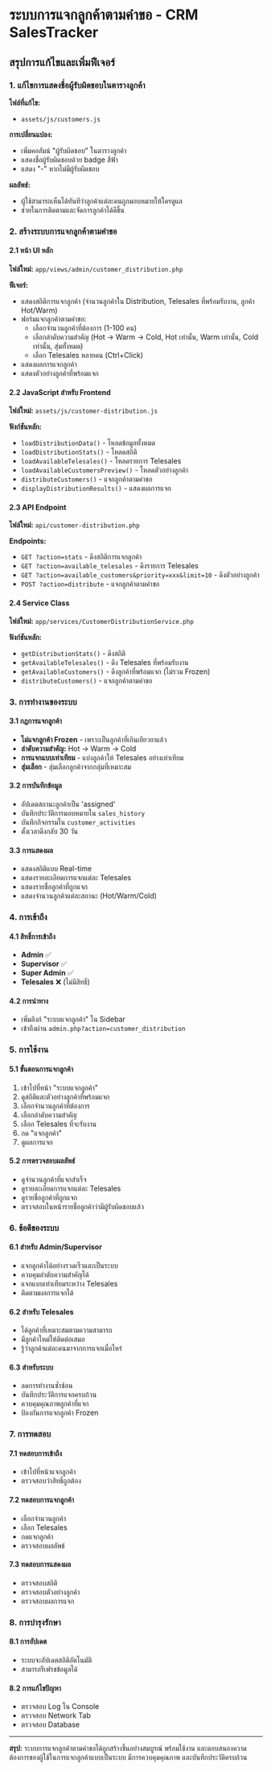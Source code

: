 # ระบบการแจกลูกค้าตามคำขอ - CRM SalesTracker

## สรุปการแก้ไขและเพิ่มฟีเจอร์

### 1. แก้ไขการแสดงชื่อผู้รับผิดชอบในตารางลูกค้า

**ไฟล์ที่แก้ไข:**
- `assets/js/customers.js`

**การเปลี่ยนแปลง:**
- เพิ่มคอลัมน์ "ผู้รับผิดชอบ" ในตารางลูกค้า
- แสดงชื่อผู้รับผิดชอบด้วย badge สีฟ้า
- แสดง "-" หากไม่มีผู้รับผิดชอบ

**ผลลัพธ์:**
- ผู้ใช้สามารถเห็นได้ทันทีว่าลูกค้าแต่ละคนถูกมอบหมายให้ใครดูแล
- ช่วยในการติดตามและจัดการลูกค้าได้ดีขึ้น

### 2. สร้างระบบการแจกลูกค้าตามคำขอ

#### 2.1 หน้า UI หลัก
**ไฟล์ใหม่:** `app/views/admin/customer_distribution.php`

**ฟีเจอร์:**
- แสดงสถิติการแจกลูกค้า (จำนวนลูกค้าใน Distribution, Telesales ที่พร้อมรับงาน, ลูกค้า Hot/Warm)
- ฟอร์มแจกลูกค้าตามคำขอ:
  - เลือกจำนวนลูกค้าที่ต้องการ (1-100 คน)
  - เลือกลำดับความสำคัญ (Hot → Warm → Cold, Hot เท่านั้น, Warm เท่านั้น, Cold เท่านั้น, สุ่มทั้งหมด)
  - เลือก Telesales หลายคน (Ctrl+Click)
- แสดงผลการแจกลูกค้า
- แสดงตัวอย่างลูกค้าที่พร้อมแจก

#### 2.2 JavaScript สำหรับ Frontend
**ไฟล์ใหม่:** `assets/js/customer-distribution.js`

**ฟังก์ชันหลัก:**
- `loadDistributionData()` - โหลดข้อมูลทั้งหมด
- `loadDistributionStats()` - โหลดสถิติ
- `loadAvailableTelesales()` - โหลดรายการ Telesales
- `loadAvailableCustomersPreview()` - โหลดตัวอย่างลูกค้า
- `distributeCustomers()` - แจกลูกค้าตามคำขอ
- `displayDistributionResults()` - แสดงผลการแจก

#### 2.3 API Endpoint
**ไฟล์ใหม่:** `api/customer-distribution.php`

**Endpoints:**
- `GET ?action=stats` - ดึงสถิติการแจกลูกค้า
- `GET ?action=available_telesales` - ดึงรายการ Telesales
- `GET ?action=available_customers&priority=xxx&limit=10` - ดึงตัวอย่างลูกค้า
- `POST ?action=distribute` - แจกลูกค้าตามคำขอ

#### 2.4 Service Class
**ไฟล์ใหม่:** `app/services/CustomerDistributionService.php`

**ฟังก์ชันหลัก:**
- `getDistributionStats()` - ดึงสถิติ
- `getAvailableTelesales()` - ดึง Telesales ที่พร้อมรับงาน
- `getAvailableCustomers()` - ดึงลูกค้าที่พร้อมแจก (ไม่รวม Frozen)
- `distributeCustomers()` - แจกลูกค้าตามคำขอ

### 3. การทำงานของระบบ

#### 3.1 กฎการแจกลูกค้า
- **ไม่แจกลูกค้า Frozen** - เพราะเป็นลูกค้าที่เกินเยียวยาแล้ว
- **ลำดับความสำคัญ:** Hot → Warm → Cold
- **การแจกแบบเท่าเทียม** - แบ่งลูกค้าให้ Telesales อย่างเท่าเทียม
- **สุ่มเลือก** - สุ่มเลือกลูกค้าจากกลุ่มที่เหมาะสม

#### 3.2 การบันทึกข้อมูล
- อัปเดตสถานะลูกค้าเป็น 'assigned'
- บันทึกประวัติการมอบหมายใน `sales_history`
- บันทึกกิจกรรมใน `customer_activities`
- ตั้งเวลาดึงกลับ 30 วัน

#### 3.3 การแสดงผล
- แสดงสถิติแบบ Real-time
- แสดงรายละเอียดการแจกแต่ละ Telesales
- แสดงรายชื่อลูกค้าที่ถูกแจก
- แสดงจำนวนลูกค้าแต่ละสถานะ (Hot/Warm/Cold)

### 4. การเข้าถึง

#### 4.1 สิทธิ์การเข้าถึง
- **Admin** ✅
- **Supervisor** ✅  
- **Super Admin** ✅
- **Telesales** ❌ (ไม่มีสิทธิ์)

#### 4.2 การนำทาง
- เพิ่มลิงก์ "ระบบแจกลูกค้า" ใน Sidebar
- เข้าถึงผ่าน `admin.php?action=customer_distribution`

### 5. การใช้งาน

#### 5.1 ขั้นตอนการแจกลูกค้า
1. เข้าไปที่หน้า "ระบบแจกลูกค้า"
2. ดูสถิติและตัวอย่างลูกค้าที่พร้อมแจก
3. เลือกจำนวนลูกค้าที่ต้องการ
4. เลือกลำดับความสำคัญ
5. เลือก Telesales ที่จะรับงาน
6. กด "แจกลูกค้า"
7. ดูผลการแจก

#### 5.2 การตรวจสอบผลลัพธ์
- ดูจำนวนลูกค้าที่แจกสำเร็จ
- ดูรายละเอียดการแจกแต่ละ Telesales
- ดูรายชื่อลูกค้าที่ถูกแจก
- ตรวจสอบในหน้ารายชื่อลูกค้าว่ามีผู้รับผิดชอบแล้ว

### 6. ข้อดีของระบบ

#### 6.1 สำหรับ Admin/Supervisor
- แจกลูกค้าได้อย่างรวดเร็วและเป็นระบบ
- ควบคุมลำดับความสำคัญได้
- แจกแบบเท่าเทียมระหว่าง Telesales
- ติดตามผลการแจกได้

#### 6.2 สำหรับ Telesales
- ได้ลูกค้าที่เหมาะสมตามความสามารถ
- มีลูกค้าใหม่ให้ติดต่อเสมอ
- รู้ว่าลูกค้าแต่ละคนมาจากการแจกเมื่อไหร่

#### 6.3 สำหรับระบบ
- ลดการทำงานซ้ำซ้อน
- บันทึกประวัติการแจกครบถ้วน
- ควบคุมคุณภาพลูกค้าที่แจก
- ป้องกันการแจกลูกค้า Frozen

### 7. การทดสอบ

#### 7.1 ทดสอบการเข้าถึง
- เข้าไปที่หน้าแจกลูกค้า
- ตรวจสอบว่าสิทธิ์ถูกต้อง

#### 7.2 ทดสอบการแจกลูกค้า
- เลือกจำนวนลูกค้า
- เลือก Telesales
- กดแจกลูกค้า
- ตรวจสอบผลลัพธ์

#### 7.3 ทดสอบการแสดงผล
- ตรวจสอบสถิติ
- ตรวจสอบตัวอย่างลูกค้า
- ตรวจสอบผลการแจก

### 8. การบำรุงรักษา

#### 8.1 การอัปเดต
- ระบบจะอัปเดตสถิติอัตโนมัติ
- สามารถรีเฟรชข้อมูลได้

#### 8.2 การแก้ไขปัญหา
- ตรวจสอบ Log ใน Console
- ตรวจสอบ Network Tab
- ตรวจสอบ Database

---

**สรุป:** ระบบการแจกลูกค้าตามคำขอได้ถูกสร้างขึ้นอย่างสมบูรณ์ พร้อมใช้งาน และตอบสนองความต้องการของผู้ใช้ในการแจกลูกค้าแบบเป็นระบบ มีการควบคุมคุณภาพ และบันทึกประวัติครบถ้วน 